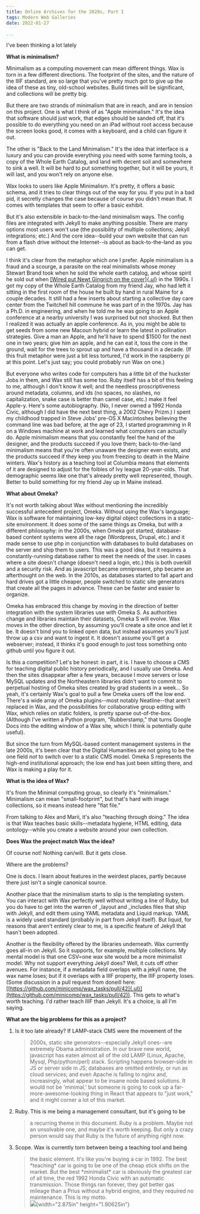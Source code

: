 ```yaml
---
title: Online Archives for the 2020s, Part I
tags: Modern Web Galleries
date: 2022-01-27

...
```


I've been thinking a lot lately 

**What is minimalism?**

Minimalism as a computing movement can mean different things. Wax is
torn in a few different directions. The footprint of the sites, and the
nature of the IIIF standard, are so large that you've pretty much got to
give up the idea of these as tiny, old-school websites. Build times will
be significant, and collections will be pretty big.

But there are two strands of minimalism that are in reach, and are in
tension on this project. One is what I think of as "Apple minimalism."
It's the idea that software should just work, that edges should be
sanded off, that it's possible to do everything you need on an iPad
without root access because the screen looks good, it comes with a
keyboard, and a child can figure it out.

The other is "Back to the Land Minimalism." It's the idea that interface
is a luxury and you can provide everything you need with some farming
tools, a copy of the Whole Earth Catalog, and land with decent soil and
somewhere to sink a well. It will be hard to put something together, but
it will be yours, it will last, and you won't rely on anyone else.

Wax looks to users like Apple Minimalism. It's pretty, it offers a basic
schema, and it tries to clear things out of the way for you. If you put
in a bad pid, it secretly changes the case because of course you didn't
mean that. It comes with templates that seem to offer a basic exhibit.

But it's also extensible in back-to-the-land minimalism ways. The config
files are integrated with Jekyll to make anything possible. There are
many options most users won't use (the possibility of multiple
collections; Jekyll integrations; etc.) And the core idea\--build your
own website that can run from a flash drive without the Internet\--is
about as back-to-the-land as you can get.

I think it's clear from the metaphor which one I prefer. Apple
minimalism is a fraud and a scourge, a parasite on the real minimalists
whose money Stewart Brand took when he sold the whole earth catalog, and
whose spirit he sold out when [[Wired put Newt Gingrich on the
cover]{.ul}](https://press.uchicago.edu/Misc/Chicago/817415.html) in the
1990s. I got my copy of the Whole Earth Catalog from my friend Jay, who
had left it sitting in the first room of the house he built by hand in
rural Maine for a couple decades. It still had a few inserts about
starting a collective day care center from the Twitchell hill commune he
was part of in the 1970s. Jay has a Ph.D. in engineering, and when he
told me he was going to an Apple conference at a nearby university I was
surprised but not shocked. But then I realized it was actually an apple
conference. As in, you might be able to get seeds from some new Macoun
hybrid or learn the latest in pollination strategies. Give a man an
Apple, and he'll have to spend \$1500 for the next one in two years;
give him an apple, and he can eat it, toss the core in the ground, wait
for the trees to sprout up and have a thousand in a decade. (If this
fruit metaphor were just a bit less tortured, I'd work in the raspberry
pi at this point. Let's just say; you could probably run Wax on one.)

But everyone who writes code for computers has a little bit of the
huckster Jobs in them, and Wax still has some too. Ruby itself has a bit
of this feeling to me, although I don't know it well; and the needless
proscriptiveness around metadata, columns, and ids (no spaces, no
slashes, no capitalization, snake case is better than camel case, etc.)
make it feel Apple-y. Here's some autobiography. (No, I never owned a
1992 Honda Civic, although I did have the next best thing, a 2002 Chevy
Prizm.) I spent my childhood trapped in Steve Jobs' pre-OS X Macintoshes
believing the command line was bad before, at the age of 23, I started
programming in R on a Windows machine at work and learned what computers
can actually do. Apple minimalism means that you constantly feel the
hand of the designer, and the products succeed if you love them;
back-to-the-land minimalism means that you're often unaware the designer
even exists, and the products succeed if they keep you from freezing to
death in the Maine winters. Wax's history as a teaching tool at Columbia
means that elements of it are designed to adjust for the foibles of Ivy
league 20-year-olds. That demographic seems like one that's already
pretty well represented, though. Better to build something for my friend
Jay up in Maine instead.


**What about Omeka?**

It's not worth talking about Wax without mentioning the incredibly
successful antecedent project, Omeka. Without using the Wax's language;
Wax is software for maintaining low-key digital object collections in a
static-site environment. It does some of the same things as Omeka, but
with a different philosophy: in the 2000s, when Omeka got started,
database-based content systems were all the rage (Wordpress, Drupal,
etc.) and it made sense to use php in conjunction with databases to
build databases on the server and ship them to users. This was a good
idea, but it requires a constantly-running database rather to meet the
needs of the user. In cases where a site doesn't change (doesn't need a
login, etc.) this is both overkill and a security risk. And as
javascript became omnipresent, php became an afterthought on the web. In
the 2010s, as databases started to fall apart and hard drives got a
little cheaper, people switched to static site generators that create
all the pages in advance. These can be faster and easier to organize.

Omeka has embraced this change by moving in the direction of better
integration with the system libraries use with Omeka S. As authorities
change and libraries maintain their datasets, Omeka S will evolve. Wax
moves in the other direction, by assuming you'll create a site once and
let it be. It doesn't bind you to linked open data, but instead assumes
you'll just throw up a csv and want to ingest it. It doesn't assume
you'll get a webserver; instead, it thinks it's good enough to just toss
something onto github until you figure it out.

Is this a competition? Let's be honest: in part, it is. I have to choose
a CMS for teaching digital public history periodically, and I usually
use Omeka. And then the sites disappear after a few years, because I
move servers or lose MySQL updates and the Northeastern libraries didn't
want to commit to perpetual hosting of Omeka sites created by grad
students in a week... So yeah, it's certainly Wax's goal to pull a few
Omeka users off the low end. There's a wide array of Omeka
plugins\--most notably Neatline\--that aren't replaced in Wax, and the
possibilities for collaborative group editing with Wax, which relies on
static folders, is pretty sparse out-of-the-box. (Although I've written
a Python program, "Rubberstamp," that turns Google Docs into the editing
window of a Wax site, which I think is potentially quite useful).

But since the turn from MySQL-based content management systems in the
late 2000s, it's been clear that the Digital Humanities are not going to
be the one field *not* to switch over to a static CMS model. Omeka S
represents the high-end institutional approach; the low end has just
been sitting there, and Wax is making a play for it.

**What is the idea of Wax?**

It's from the Minimal computing group, so clearly it's "minimalism."
Minimalism can mean "small-footprint", but that's hard with image
collections, so it means instead here "flat file."

From talking to Alex and Marii, it's also "teaching through doing." The
idea is that Wax teaches basic skills\--metadata hygiene, HTML editing,
data ontology\--while you create a website around your own collection.

**Does Wax the project match Wax the idea?**

Of course not! Nothing can/will. But it gets close.

Where are the problems?

One is docs. I learn about features in the weirdest places, partly
because there just isn't a single canonical source.

Another place that the minimalism starts to slip is the templating
system. You can interact with Wax perfectly well without writing a line
of Ruby, but you do have to get into the warren of \_layout and
\_includes files that ship with Jekyll, and edit them using YAML
metadata and Liquid markup. YAML is a widely used standard (probably in
part from Jekyll itself). But liquid, for reasons that aren't entirely
clear to me, is a specific feature of Jekyll that hasn't been adopted.

Another is the flexibility offered by the libraries underneath. Wax
currently goes all-in on Jekyll. So it supports, for example, multiple
collections. My mental model is that one CSV=one wax site would be a
more minimalist model. Why not support everything Jekyll does? Well, it
cuts off other avenues. For instance, if a metadata field overlaps with
a jekyll name, the wax name loses; but if it overlaps with a IIIF
property, the IIIF property loses. (Some discussion in a pull request
from doneill here:
[[https://github.com/minicomp/wax_tasks/pull/42]{.ul}](https://github.com/minicomp/wax_tasks/pull/42)).
This gets to what's worth teaching. I'd rather teach IIIF than Jekyll.
It's a choice, is all I'm saying.

**What are the big problems for this as a project?**

1.  Is it too late already? If LAMP-stack CMS were the movement of the
    > 2000s, static site generators\--especially Jekyll ones\--are
    > extremely Obama administration. In our brave new world, javascript
    > has eaten almost all of the old LAMP (Linux, Apache, Mysql,
    > Php/python/perl) stack. Scripting happens browser-side in JS or
    > server side in JS; databases are omitted entirely, or run as cloud services; and even Apache
    > is falling to nginx and, increasingly, what appear to be insane
    > node based solutions. It would not be 'minimal,' but someone is
    > going to cook up a far-more-awesome-looking thing in React that
    > appears to "just work," and it might corner a lot of this market.

2.  Ruby. This is me being a management consultant, but it's going to be
    > a recurring theme in this document. Ruby is a problem. Maybe not
    > an unsolvable one, and maybe it's worth keeping. But only a crazy
    > person would say that Ruby is the future of anything right now.

3.  Scope. Wax is currently torn between being a teaching tool and being
    > the basic element. It's like you're buying a car in 1992. The best
    > \*teaching\* car is going to be one of the cheap stick shifts on
    > the market. But the best \*minimalist\* car is obviously the
    > greatest car of all time, the red 1992 Honda Civic with an
    > automatic transmission. Those things ran forever, they got better
    > gas mileage than a Prius without a hybrid engine, and they
    > required no maintenance. This is my motto.\
    > ![](media/image1.png){width="2.875in" height="1.90625in"}
